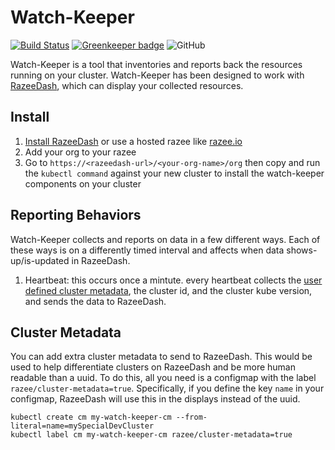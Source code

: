 # Watch-Keeper

[![Build Status](https://travis-ci.com/razee-io/Watch-keeper.svg?branch=master)](https://travis-ci.com/razee-io/Watch-keeper) [![Greenkeeper badge](https://badges.greenkeeper.io/razee-io/Watch-keeper.svg)](https://greenkeeper.io/)
![GitHub](https://img.shields.io/github/license/razee-io/Watch-keeper.svg?color=success)

Watch-Keeper is a tool that inventories and reports back the resources running on your cluster. Watch-Keeper has been designed to work with [RazeeDash](https://github.com/razee-io/Razeedash), which can display your collected resources.

## Install

1. [Install RazeeDash](https://github.com/razee-io/Razee#step-1-install-razee) or use a hosted razee like [razee.io](https://app.razee.io)
1. Add your org to your razee
1. Go to `https://<razeedash-url>/<your-org-name>/org` then copy and run the `kubectl command` against your new cluster to install the watch-keeper components on your cluster

## Reporting Behaviors

Watch-Keeper collects and reports on data in a few different ways. Each of these ways is on a differently timed interval and affects when data shows-up/is-updated in RazeeDash.

1. Heartbeat: this occurs once a mintute. every heartbeat collects the [user defined cluster metadata](/Cluster-Metadata), the cluster id, and the cluster kube version, and sends the data to RazeeDash.

## Cluster Metadata

You can add extra cluster metadata to send to RazeeDash. This would be used to help differentiate clusters on RazeeDash and be more human readable than a uuid. To do this, all you need is a configmap with the label `razee/cluster-metadata=true`. Specifically, if you define the key `name` in your configmap, RazeeDash will use this in the displays instead of the uuid.

```shell
kubectl create cm my-watch-keeper-cm --from-literal=name=mySpecialDevCluster
kubectl label cm my-watch-keeper-cm razee/cluster-metadata=true
```
